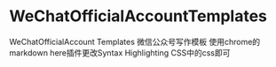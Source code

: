 # WeChatOfficialAccountTemplates
WeChatOfficialAccount  Templates 微信公众号写作模板
使用chrome的markdown here插件更改Syntax Highlighting CSS中的css即可
